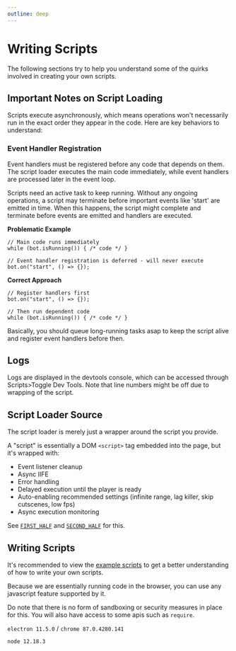 ```yaml
---
outline: deep
---
```


# Writing Scripts

The following sections try to help you understand some of the quirks involved in creating your own scripts.

## **Important Notes on Script Loading**

Scripts execute asynchronously, which means operations won't necessarily run in the exact order they appear in the code. Here are key behaviors to understand:

### Event Handler Registration

Event handlers must be registered before any code that depends on them. The script loader executes the main code immediately, while event handlers are processed later in the event loop.

Scripts need an active task to keep running. Without any ongoing operations, a script may terminate before important events like 'start' are emitted in time. When this happens, the script might complete and terminate before events are emitted and handlers are executed.

**Problematic Example**

```js:line-numbers
// Main code runs immediately
while (bot.isRunning()) { /* code */ }

// Event handler registration is deferred - will never execute
bot.on("start", () => {});
```

**Correct Approach**

```js:line-numbers
// Register handlers first
bot.on("start", () => {});

// Then run dependent code
while (bot.isRunning()) { /* code */ }
```

Basically, you should queue long-running tasks asap to keep the script alive and register event handlers before then.

## Logs

Logs are displayed in the devtools console, which can be accessed through Scripts>Toggle Dev Tools. Note that line numbers might be off due to wrapping of the script.

## Script Loader Source

The script loader is merely just a wrapper around the script you provide.

A "script" is essentially a DOM `<script>` tag embedded into the page, but it's wrapped with:

- Event listener cleanup
- Async IIFE
- Error handling
- Delayed execution until the player is ready
- Auto-enabling recommended settings (infinite range, lag killer, skip cutscenes, low fps)
- Async execution monitoring

See [`FIRST_HALF`](https://github.com/toommyliu/vexed/blob/8619694a139220a56674d1916e3f8449bb69e2a0/apps/electron/src/renderer/game/script.ui.ts#L14) and [ `SECOND_HALF`](https://github.com/toommyliu/vexed/blob/8619694a139220a56674d1916e3f8449bb69e2a0/apps/electron/src/renderer/game/script.ui.ts#L138C7-L138C18) for this.

## Writing Scripts

It's recommended to view the [example scripts](/api/examples/) to get a better understanding of how to write your own scripts.

Because we are essentially running code in the browser, you can use any javascript feature supported by it.

Do note that there is no form of sandboxing or security measures in place for this. You will also have access to some apis such as `require`.

`electron 11.5.0` / `chrome 87.0.4280.141`

`node 12.18.3`
